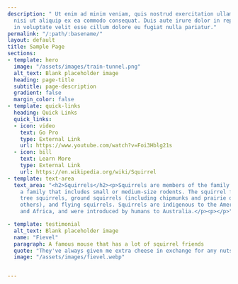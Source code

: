 ```yaml
---
description: " Ut enim ad minim veniam, quis nostrud exercitation ullamco laboris
  nisi ut aliquip ex ea commodo consequat. Duis aute irure dolor in reprehenderit
  in voluptate velit esse cillum dolore eu fugiat nulla pariatur."
permalink: "/:path/:basename/"
layout: default
title: Sample Page
sections:
- template: hero
  image: "/assets/images/train-tunnel.png"
  alt_text: Blank placeholder image
  heading: page-title
  subtitle: page-description
  gradient: false
  margin_color: false
- template: quick-links
  heading: Quick Links
  quick_links:
  - icon: video
    text: Go Pro
    type: External Link
    url: https://www.youtube.com/watch?v=Foi3Hblg21s
  - icon: bill
    text: Learn More
    type: External Link
    url: https://en.wikipedia.org/wiki/Squirrel
- template: text-area
  text_area: "<h2>Squirrels</h2><p>Squirrels are members of the family Sciuridae,
    a family that includes small or medium-size rodents. The squirrel family includes
    tree squirrels, ground squirrels (including chipmunks and prairie dogs, among
    others), and flying squirrels. Squirrels are indigenous to the Americas, Eurasia,
    and Africa, and were introduced by humans to Australia.</p><p></p>"

- template: testimonial
  alt_text: Blank placeholder image
  name: "Fievel"
  paragraph: A famous mouse that has a lot of squirrel friends
  quote: "They've always given me extra cheese in exchange for any nuts I find."
  image: "/assets/images/fievel.webp"


---
```

